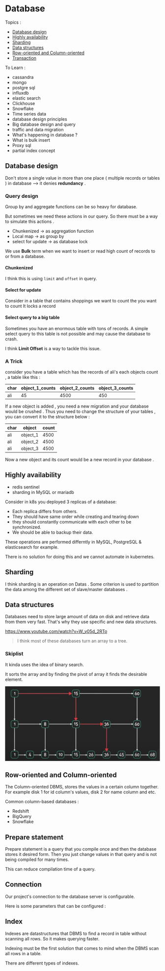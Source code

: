 # Database

Topics :
- [Database design](https://github.com/parsaeisa/Notes/tree/main/Software%20engineering/Database#database-design)
- [Highly availability](https://github.com/parsaeisa/Notes/tree/main/Software%20engineering/Database#highly-availability)
- [Sharding](https://github.com/parsaeisa/Notes/tree/main/Software%20engineering/Database#sharding)
- [Data structures](https://github.com/parsaeisa/Notes/tree/main/Software%20engineering/Database#data-structures)
- [Row-oriented and Column-oriented](https://github.com/parsaeisa/Notes/tree/main/Software%20engineering/Database#row-oriented-and-column-oriented)
- [Transaction](https://github.com/parsaeisa/Notes/tree/main/Software%20engineering/Database#transaction)

To Learn :
- cassandra
- mongo
- postgre sql
- influxdb
- elastic search
- Clickhouse
- Snowflake
- Time series data
- database design principles
- Big database design and query
- traffic and data migration
- What's happening in database ? 
- What is bulk insert 
- Proxy sql
- partial index concept

## Database design

Don't store a single value in more than one place ( multiple records or tables ) in database --> it denies **redundancy** .

### Query design 
Group by and aggregate functions can be so heavy for database.

But sometimes we need these actions in our query. So there must be a way to simulate this actions .

- Chunkenized -> as aggregation function
- Local map -> as group by
- select for update -> as database lock

We use **Bulk** term when we want to insert or read high count of records to or from a database.

#### Chunkenized
I think this is using `limit` and `offset` in query.

#### Select for update

Consider in a table that contains shoppings we want to count the  you want to count It locks a record 

#### Select query to a big table

Sometimes you have an enormous table with tons of records. A simple select query to this table is not possible and may cause the database to crash. 

I think **Limit Offset** is a way to tackle this issue.

### A Trick
consider you have a table which has the records of ali's each objects count , a table like this :

| char  | object_1_counts | object_2_counts | object_3_counts |
|-------|-----------------|-----------------|-----------------|
|  ali  |     45          |     4500        |     450         |

If a new object is added , you need a new migration and your database would be crushed .
Thus you need to change the structure of your tables , you can convert it to the structure below :

| char  |      object       | count   |
|-------|-------------------|---------|
|  ali  |     object_1      |  4500   |
|  ali  |     object_2      |  4500   |
|  ali  |     object_3      |  4500   |

Now a new object and its count would be a new record in your database .

## Highly availability
* redis sentinel
* sharding in MySQL or mariadb

Consider in k8s you deployed 3 replicas of a database:
* Each replica differs from others.
* They should have same order while creating and tearing down
* they should constantly communicate with each other to be synchronized. 
* We should be able to backup their data.

These operations are performed differntly in MySQL, PostgreSQL & elasticsearch for example. 

There is no solution for doing this and we cannot automate in kubernetes. 

## Sharding
I think sharding is an operation on Datas . Some criterion is used to partition the data among the different set of slave/master databases . 

## Data structures 
Databases need to store large amount of data on disk and retrieve data from them very fast. That's why they use
specific and new data structures. 

https://www.youtube.com/watch?v=W_v05d_2RTo

> I think most of these databases turn an array to a tree.

### Skiplist
It kinda uses the idea of binary search. 

It sorts the array and by finding the pivot of array it finds the desirable element. 

![Skiplist](https://github.com/parsaeisa/Notes/blob/main/Software%20engineering/Database/images/skiplist.png)

## Row-oriented and Column-oriented

The Column-oriented DBMS, stores the values in a certain column together. For example disk 1 for id column's values, disk 2 for name column and etc.

Common column-based databases : 
- Redshift
- BigQuery
- Snowflake

## Prepare statement

Prepare statement is a query that you compile once and then the database stores it desired form. Then you just change values in that query and is not being compiled for many times. 

This can reduce compilation time of a query.

## Connection

Our project's connection to the database server is configurable. 

Here is some parameters that can be configured : 

## Index

Indexes are datastructures that DBMS to find a record in table without scanning all rows. So it makes querying faster.

Indexing must be the first solution that comes to mind when the DBMS scan all rows in a table. 

There are different types of indexes.